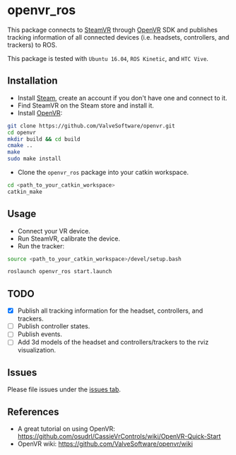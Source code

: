 # openvr_ros

This package connects to [SteamVR](https://store.steampowered.com/steamvr) through [OpenVR](https://github.com/ValveSoftware/openvr) SDK and publishes tracking information of all connected devices (i.e. headsets, controllers, and trackers) to ROS.

This package is tested with `Ubuntu 16.04`, `ROS Kinetic`, and `HTC Vive`.

## Installation

* Install [Steam](https://store.steampowered.com/about/), create an account if you don't have one and connect to it.
* Find SteamVR on the Steam store and install it.
* Install [OpenVR](https://github.com/ValveSoftware/openvr):

```bash
git clone https://github.com/ValveSoftware/openvr.git
cd openvr
mkdir build && cd build
cmake ..
make
sudo make install
```

* Clone the `openvr_ros` package into your catkin workspace.

```bash
cd <path_to_your_catkin_workspace>
catkin_make
```

## Usage

* Connect your VR device.
* Run SteamVR, calibrate the device.
* Run the tracker:

```bash
source <path_to_your_catkin_workspace>/devel/setup.bash

roslaunch openvr_ros start.launch
```

## TODO

- [X] Publish all tracking information for the headset, controllers, and trackers.
- [ ] Publish controller states.
- [ ] Publish events.
- [ ] Add 3d models of the headset and controllers/trackers to the rviz visualization.

## Issues
Please file issues under the [issues tab](https://github.com/sharif1093/openvr_ros/issues).

## References

* A great tutorial on using OpenVR: https://github.com/osudrl/CassieVrControls/wiki/OpenVR-Quick-Start
* OpenVR wiki: https://github.com/ValveSoftware/openvr/wiki
